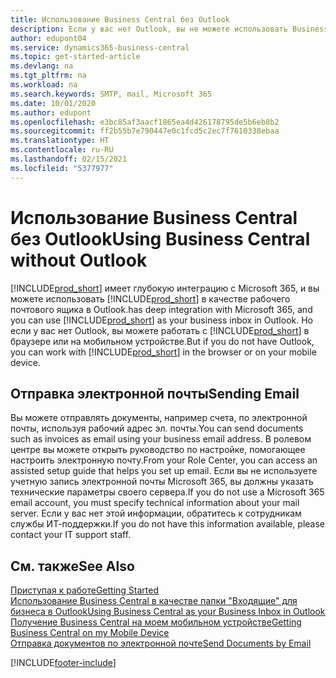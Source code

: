 ```yaml
---
title: Использование Business Central без Outlook
description: Если у вас нет Outlook, вы не можете использовать Business Central в качестве почтового ящика для бизнеса в Outlook, но вы можете работать в браузере или на мобильном устройстве.
author: edupont04
ms.service: dynamics365-business-central
ms.topic: get-started-article
ms.devlang: na
ms.tgt_pltfrm: na
ms.workload: na
ms.search.keywords: SMTP, mail, Microsoft 365
ms.date: 10/01/2020
ms.author: edupont
ms.openlocfilehash: e3bc85af3aacf1865ea4d426178795de5b6eb8b2
ms.sourcegitcommit: ff2b55b7e790447e0c1fcd5c2ec7f7610338ebaa
ms.translationtype: HT
ms.contentlocale: ru-RU
ms.lasthandoff: 02/15/2021
ms.locfileid: "5377977"
---
```

# <a name="using-business-central-without-outlook"></a><span data-ttu-id="55602-103">Использование Business Central без Outlook</span><span class="sxs-lookup"><span data-stu-id="55602-103">Using Business Central without Outlook</span></span>
[!INCLUDE[prod_short](includes/prod_short.md)] <span data-ttu-id="55602-104">имеет глубокую интеграцию с Microsoft 365, и вы можете использовать [!INCLUDE[prod_short](includes/prod_short.md)] в качестве рабочего почтового ящика в Outlook.</span><span class="sxs-lookup"><span data-stu-id="55602-104">has deep integration with Microsoft 365, and you can use [!INCLUDE[prod_short](includes/prod_short.md)] as your business inbox in Outlook.</span></span> <span data-ttu-id="55602-105">Но если у вас нет Outlook, вы можете работать с [!INCLUDE[prod_short](includes/prod_short.md)] в браузере или на мобильном устройстве.</span><span class="sxs-lookup"><span data-stu-id="55602-105">But if you do not have Outlook, you can work with [!INCLUDE[prod_short](includes/prod_short.md)] in the browser or on your mobile device.</span></span>  

## <a name="sending-email"></a><span data-ttu-id="55602-106">Отправка электронной почты</span><span class="sxs-lookup"><span data-stu-id="55602-106">Sending Email</span></span>
<span data-ttu-id="55602-107">Вы можете отправлять документы, например счета, по электронной почты, используя рабочий адрес эл. почты.</span><span class="sxs-lookup"><span data-stu-id="55602-107">You can send documents such as invoices as email using your business email address.</span></span> <span data-ttu-id="55602-108">В ролевом центре вы можете открыть руководство по настройке, помогающее настроить электронную почту.</span><span class="sxs-lookup"><span data-stu-id="55602-108">From your Role Center, you can access an assisted setup guide that helps you set up email.</span></span> <span data-ttu-id="55602-109">Если вы не используете учетную запись электронной почты Microsoft 365, вы должны указать технические параметры своего сервера.</span><span class="sxs-lookup"><span data-stu-id="55602-109">If you do not use a Microsoft 365 email account, you must specify technical information about your mail server.</span></span> <span data-ttu-id="55602-110">Если у вас нет этой информации, обратитесь к сотрудникам службы ИТ-поддержки.</span><span class="sxs-lookup"><span data-stu-id="55602-110">If you do not have this information available, please contact your IT support staff.</span></span>  


## <a name="see-also"></a><span data-ttu-id="55602-111">См. также</span><span class="sxs-lookup"><span data-stu-id="55602-111">See Also</span></span>
[<span data-ttu-id="55602-112">Приступая к работе</span><span class="sxs-lookup"><span data-stu-id="55602-112">Getting Started</span></span>](product-get-started.md)  
[<span data-ttu-id="55602-113">Использование Business Central в качестве папки "Входящие" для бизнеса в Outlook</span><span class="sxs-lookup"><span data-stu-id="55602-113">Using Business Central as your Business Inbox in Outlook</span></span>](admin-outlook.md)  
[<span data-ttu-id="55602-114">Получение Business Central на моем мобильном устройстве</span><span class="sxs-lookup"><span data-stu-id="55602-114">Getting Business Central on my Mobile Device</span></span>](install-mobile-app.md)  
[<span data-ttu-id="55602-115">Отправка документов по электронной почте</span><span class="sxs-lookup"><span data-stu-id="55602-115">Send Documents by Email</span></span>](ui-how-send-documents-email.md)


[!INCLUDE[footer-include](includes/footer-banner.md)]